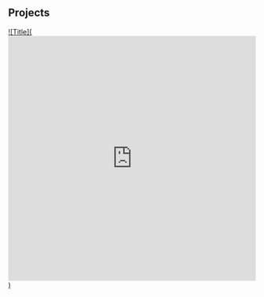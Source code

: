 ## Projects 

[![Title](<iframe src="https://storymaps.arcgis.com/stories/b8961440d1604d7aba09ebcb268fe07a" width="100%" height="500px" frameborder="0" allowfullscreen allow="geolocation"></iframe>)](https://github.com/mattiegisselbeck/)
